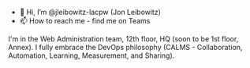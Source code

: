 - 👋 Hi, I’m @jleibowitz-lacpw (Jon Leibowitz)
- 📫 How to reach me - find me on Teams


I'm in the Web Administration team, 12th floor, HQ (soon to be 1st floor, Annex). I fully embrace the DevOps philosophy (CALMS - Collaboration, Automation, Learning, Measurement, and Sharing).

<!---
jleibowitz-lacpw/jleibowitz-lacpw is a ✨ special ✨ repository because its `README.md` (this file) appears on your GitHub profile.
You can click the Preview link to take a look at your changes.
--->
